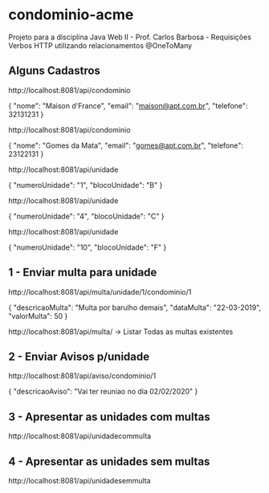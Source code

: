 # condominio-acme
Projeto para a disciplina Java Web II - Prof. Carlos Barbosa - Requisições Verbos HTTP utilizando relacionamentos @OneToMany

<h2>Alguns Cadastros</h2>

http://localhost:8081/api/condominio <POST>

{
"nome": "Maison d'France",
"email": "maison@apt.com.br",
"telefone": 32131231
}

http://localhost:8081/api/condominio <POST>

{
"nome": "Gomes da Mata",
"email": "gomes@apt.com.br",
"telefone": 23122131
}

http://localhost:8081/api/unidade <POST>

{
"numeroUnidade": "1",
"blocoUnidade": "B"
}

http://localhost:8081/api/unidade <POST>

{
"numeroUnidade": "4",
"blocoUnidade": "C"
}

http://localhost:8081/api/unidade <POST>

{
"numeroUnidade": "10",
"blocoUnidade": "F"
}

<h2>1 - Enviar multa para unidade</h2>

http://localhost:8081/api/multa/unidade/1/condominio/1 <POST>

{
"descricaoMulta": "Multa por barulho demais",
"dataMulta": "22-03-2019",
"valorMulta": 50
}

http://localhost:8081/api/multa/ <GET> -> Listar Todas as multas existentes

<h2>2 - Enviar Avisos p/unidade</h2>

http://localhost:8081/api/aviso/condominio/1 <POST>

{
"descricaoAviso": "Vai ter reuniao no dia 02/02/2020"
}

<h2>3 - Apresentar as unidades com multas</h2>
http://localhost:8081/api/unidadecommulta

<h2>4 - Apresentar as unidades sem multas</h2>
http://localhost:8081/api/unidadesemmulta
